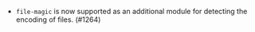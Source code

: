 - `file-magic` is now supported as an additional module for detecting the
  encoding of files. (#1264)
